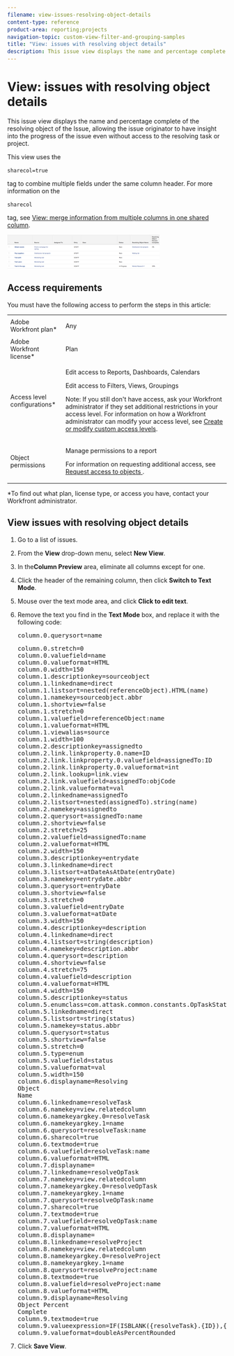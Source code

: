 ```yaml
---
filename: view-issues-resolving-object-details
content-type: reference
product-area: reporting;projects
navigation-topic: custom-view-filter-and-grouping-samples
title: "View: issues with resolving object details"
description: This issue view displays the name and percentage complete of the resolving object of the Issue, allowing the issue originator to have insight into the progress of the issue even without access to the resolving task or project.
---
```


# View: issues with resolving object details

This issue view displays the name and percentage complete of the resolving object of the Issue, allowing the issue originator to have insight into the progress of the issue even without access to the resolving task or project.

This view uses the 

```
sharecol=true
```

tag to combine multiple fields under the same column header. For more information on the 

```
sharecol
```

tag, see [View: merge information from multiple columns in one shared column](../../../reports-and-dashboards/reports/custom-view-filter-grouping-samples/view-merge-columns.md).

![issue_custom_view_with_resolving_object_name_and_percent_complete.png](assets/issue-custom-view-350x77.png)

## Access requirements

You must have the following access to perform the steps in this article:

<table style="table-layout:auto"> 
 <col> 
 <col> 
 <tbody> 
  <tr> 
   <td role="rowheader">Adobe Workfront plan*</td> 
   <td> <p>Any</p> </td> 
  </tr> 
  <tr> 
   <td role="rowheader">Adobe Workfront license*</td> 
   <td> <p>Plan </p> </td> 
  </tr> 
  <tr> 
   <td role="rowheader">Access level configurations*</td> 
   <td> <p>Edit access to&nbsp;Reports,&nbsp;Dashboards,&nbsp;Calendars</p> <p>Edit access to Filters, Views, Groupings</p> <p>Note: If you still don't have access, ask your Workfront administrator if they set additional restrictions in your access level. For information on how a Workfront administrator can modify your access level, see <a href="../../../administration-and-setup/add-users/configure-and-grant-access/create-modify-access-levels.md" class="MCXref xref">Create or modify custom access levels</a>.</p> </td> 
  </tr> 
  <tr> 
   <td role="rowheader">Object permissions</td> 
   <td> <p>Manage permissions to a report</p> <p>For information on requesting additional access, see <a href="../../../workfront-basics/grant-and-request-access-to-objects/request-access.md" class="MCXref xref">Request access to objects </a>.</p> </td> 
  </tr> 
 </tbody> 
</table>

&#42;To find out what plan, license type, or access you have, contact your Workfront administrator.

## View issues with resolving object details

1. Go to a list of issues.
1. From the **View** drop-down menu, select **New View**.

1. In the**Column Preview** area, eliminate all columns except for one.
1. Click the header of the remaining column, then click **Switch to Text Mode**.
1. Mouse over the text mode area, and click **Click to edit text**.
1. Remove the text you find in the **Text Mode** box, and replace it with the following code:<pre>column.0.querysort=name</pre><pre>column.0.stretch=0<br>column.0.valuefield=name<br>column.0.valueformat=HTML<br>column.0.width=150<br>column.1.descriptionkey=sourceobject<br>column.1.linkedname=direct<br>column.1.listsort=nested(referenceObject).HTML(name)<br>column.1.namekey=sourceobject.abbr<br>column.1.shortview=false<br>column.1.stretch=0<br>column.1.valuefield=referenceObject:name<br>column.1.valueformat=HTML<br>column.1.viewalias=source<br>column.1.width=100<br>column.2.descriptionkey=assignedto<br>column.2.link.linkproperty.0.name=ID<br>column.2.link.linkproperty.0.valuefield=assignedTo:ID<br>column.2.link.linkproperty.0.valueformat=int<br>column.2.link.lookup=link.view<br>column.2.link.valuefield=assignedTo:objCode<br>column.2.link.valueformat=val<br>column.2.linkedname=assignedTo<br>column.2.listsort=nested(assignedTo).string(name)<br>column.2.namekey=assignedto<br>column.2.querysort=assignedTo:name<br>column.2.shortview=false<br>column.2.stretch=25<br>column.2.valuefield=assignedTo:name<br>column.2.valueformat=HTML<br>column.2.width=150<br>column.3.descriptionkey=entrydate<br>column.3.linkedname=direct<br>column.3.listsort=atDateAsAtDate(entryDate)<br>column.3.namekey=entrydate.abbr<br>column.3.querysort=entryDate<br>column.3.shortview=false<br>column.3.stretch=0<br>column.3.valuefield=entryDate<br>column.3.valueformat=atDate<br>column.3.width=150<br>column.4.descriptionkey=description<br>column.4.linkedname=direct<br>column.4.listsort=string(description)<br>column.4.namekey=description.abbr<br>column.4.querysort=description<br>column.4.shortview=false<br>column.4.stretch=75<br>column.4.valuefield=description<br>column.4.valueformat=HTML<br>column.4.width=150<br>column.5.descriptionkey=status<br>column.5.enumclass=com.attask.common.constants.OpTaskStatusEnum<br>column.5.linkedname=direct<br>column.5.listsort=string(status)<br>column.5.namekey=status.abbr<br>column.5.querysort=status<br>column.5.shortview=false<br>column.5.stretch=0<br>column.5.type=enum<br>column.5.valuefield=status<br>column.5.valueformat=val<br>column.5.width=150<br>column.6.displayname=Resolving Object Name<br>column.6.linkedname=resolveTask<br>column.6.namekey=view.relatedcolumn<br>column.6.namekeyargkey.0=resolveTask<br>column.6.namekeyargkey.1=name<br>column.6.querysort=resolveTask:name<br>column.6.sharecol=true<br>column.6.textmode=true<br>column.6.valuefield=resolveTask:name<br>column.6.valueformat=HTML<br>column.7.displayname=<br>column.7.linkedname=resolveOpTask<br>column.7.namekey=view.relatedcolumn<br>column.7.namekeyargkey.0=resolveOpTask<br>column.7.namekeyargkey.1=name<br>column.7.querysort=resolveOpTask:name<br>column.7.sharecol=true<br>column.7.textmode=true<br>column.7.valuefield=resolveOpTask:name<br>column.7.valueformat=HTML<br>column.8.displayname=<br>column.8.linkedname=resolveProject<br>column.8.namekey=view.relatedcolumn<br>column.8.namekeyargkey.0=resolveProject<br>column.8.namekeyargkey.1=name<br>column.8.querysort=resolveProject:name<br>column.8.textmode=true<br>column.8.valuefield=resolveProject:name<br>column.8.valueformat=HTML<br>column.9.displayname=Resolving Object Percent Complete<br>column.9.textmode=true<br>column.9.valueexpression=IF(ISBLANK({resolveTask}.{ID}),{resolveProject}.{percentComplete},IF(ISBLANK({resolveProject}.{ID}),{resolveTask}.{percentComplete},''))<br>column.9.valueformat=doubleAsPercentRounded</pre>

1. Click **Save View**.

